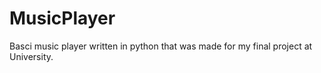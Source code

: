 # MusicPlayer
 Basci music player written in python that was made for my final project at University.
